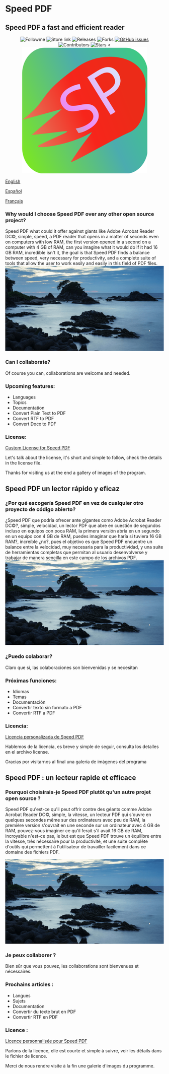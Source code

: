 # Speed PDF
<h2>Speed PDF a fast and efficient reader</h2>
<p align="center">
    <a style="text-decoration:none" href="https://github.com/PabloDaniel0">
    <img src="https://img.shields.io/github/followers/PabloDaniel0?label=follow%20me&style=social" alt="Followme" />
  </a>
  <a style="text-decoration:none" href="https://github.com/PabloDaniel0/Speed-PDF/releases">
    <img src="https://img.shields.io/badge/Web%20Site-GitHub-Green.svg?style=flat-square" alt="Store link" />
  </a>
  <a style="text-decoration:none" href="https://github.com/PabloDaniel0/Speed-PDF/releases">
    <img src="https://img.shields.io/github/v/release/PabloDaniel0/Speed-PDF.svg?style=flat-square" alt="Releases" />
  </a>
    <a style="text-decoration:none" href="https://github.com/PabloDaniel0/Speed-PDF/network/members">
    <img src="https://img.shields.io/github/forks/PabloDaniel0/Speed-PDF" alt="Forks" />
  </a>
  <a href="https://github.com/PabloDaniel0/Speed-PDF/issues"><img alt="GitHub issues" src="https://img.shields.io/github/issues/PabloDaniel0/Speed-PDF"></a>
  <a style="text-decoration:none" href="https://github.com/PabloDaniel0/Speed-PDF/graphs/contributors">
    <img src="https://img.shields.io/github/contributors/PabloDaniel0/Speed-PDF?style=flat-square" alt="Contributors" />
  </a>
  <a style="text-decoration:none" href="https://github.com/PabloDaniel0/Speed-PDF/stargazers">
    <img src="https://img.shields.io/github/stars/PabloDaniel0/Speed-PDF.svg?style=flat-square" alt="Stars" />
  </a>
<<img src="https://raw.githubusercontent.com/PabloDaniel0/Speed-PDF/main/Resources%20for%20Web%20and%20Documentation/Speed%20PDF%202.0%20Icono.svg"
     alt="SVG not suported"
     width="400"
     height="400">
</p>
  <p><a href="https://github.com/PabloDaniel0/Speed-PDF#why-would-i-choose-speed-pdf-over-any-other-open-source-project">English</a></p>
  <p><a href="https://github.com/PabloDaniel0/Speed-PDF#speed-pdf-un-lector-r%C3%A1pido-y-eficaz">Español</a></p>
  <p><a href="https://github.com/PabloDaniel0/Speed-PDF#speed-pdf--un-lecteur-rapide-et-efficace">Français</a></p>
<p>  </p>
<p>
    <h3>Why would I choose Speed PDF over any other open source project?</h3>
    Speed PDF what could it offer against giants like Adobe Acrobat Reader DC©, simple, speed, a PDF reader that opens in a matter of seconds even on computers with low RAM, the       first version opened in a second on a computer with 4 GB of RAM, can you imagine what it would do if it had 16 GB RAM, incredible isn't it, the goal is that Speed PDF finds a      balance between speed, very necessary for productivity, and a complete suite of tools that allow the user to work easily and easily in this field of PDF files.
    <img src="https://raw.githubusercontent.com/PabloDaniel0/Speed-PDF/main/Resources%20for%20Web%20and%20Documentation/Open-Speed-PDF.gif"/>
</p>
<p>
    <h3>Can I collaborate?</h3>
    Of course you can, collaborations are welcome and needed.
</p>
<h3>Upcoming features:</h3>
<ul>
    <li>Languages
    <li>Topics
    <li>Documentation
    <li>Convert Plain Text to PDF
    <li>Convert RTF to PDF
    <li>Convert Docx to PDF
</ul>    
<p>
    <h3>License:</h3>
      <p><a href="https://github.com/PabloDaniel0/Speed-PDF/license">Custom License for Speed PDF</a></p>
    Let's talk about the license, it's short and simple to follow, check the details in the license file.
</p>
Thanks for visiting us at the end a gallery of images of the program.




<h2>Speed PDF un lector rápido y eficaz</h2>
<p>
<h3>¿Por qué escogería Speed PDF en vez de cualquier otro proyecto de código abierto?</h3>
¿Speed PDF que podría ofrecer ante gigantes como Adobe Acrobat Reader DC©?, simple, velocidad, un lector PDF que abre en cuestión de segundos incluso en equipos con poca RAM, la primera versión abría en un segundo en un equipo con 4 GB de RAM, puedes imaginar que haría si tuviera 16 GB RAM?, increíble ¿no?, pues el objetivo es que Speed PDF encuentre un balance entre la velocidad, muy necesaria para la productividad, y una suite de herramientas completas que permitan al usuario desenvolverse y trabajar de manera sencilla en este campo de los archivos PDF.
    <img src="https://raw.githubusercontent.com/PabloDaniel0/Speed-PDF/main/Resources%20for%20Web%20and%20Documentation/Open-Speed-PDF.gif"/>
</p> 
<p>
<h3>¿Puedo colaborar?</h3>
    Claro que sí, las colaboraciones son bienvenidas y se necesitan
</p>
<h3>Próximas funciones:</h3>
<ul>
<li>Idiomas
<li>Temas
<li>Documentación
<li>Convertir texto sin formato a PDF
<li>Convertir RTF a PDF
</ul>    
</p>

<h3>Licencia:</h3>
  <p><a href="https://github.com/PabloDaniel0/Speed-PDF/license">Licencia personalizada de Speed PDF</a></p>
Hablemos de la licencia, es breve y simple de seguir, consulta los detalles en el archivo license.

Gracias por visitarnos al final una galería de imágenes del programa

<p>       </p>
<h2>Speed PDF : un lecteur rapide et efficace</h2>
<p>
    <h3>Pourquoi choisirais-je Speed PDF plutôt qu'un autre projet open source ?</h3>
Speed PDF qu'est-ce qu'il peut offrir contre des géants comme Adobe Acrobat Reader DC©, simple, la vitesse, un lecteur PDF qui s'ouvre en quelques secondes même sur des ordinateurs avec peu de RAM, la première version s'ouvrait en une seconde sur un ordinateur avec 4 GB de RAM, pouvez-vous imaginer ce qu'il ferait s'il avait 16 GB de RAM, incroyable n'est-ce pas, le but est que Speed PDF trouve un équilibre entre la vitesse, très nécessaire pour la productivité, et une suite complète d'outils qui permettent à l'utilisateur de travailler facilement dans ce domaine des fichiers PDF.
</p>
    <img src="https://raw.githubusercontent.com/PabloDaniel0/Speed-PDF/main/Resources%20for%20Web%20and%20Documentation/Open-Speed-PDF.gif"/>
<p>
<h3>Je peux collaborer ?</h3>
Bien sûr que vous pouvez, les collaborations sont bienvenues et nécessaires.
</p>
<p>
<h3>Prochains articles :</h3>
<ul>
<li>Langues
<li>Sujets
<li>Documentation
<li>Convertir du texte brut en PDF
<li>Convertir RTF en PDF
</ul>
</p>
<p>
<h3>Licence :</h3>
<p><a href="https://github.com/PabloDaniel0/Speed-PDF/license">Licence personnalisée pour Speed PDF</a></p>
Parlons de la licence, elle est courte et simple à suivre, voir les détails dans le fichier de licence.
</p>
Merci de nous rendre visite à la fin une galerie d'images du programme.
